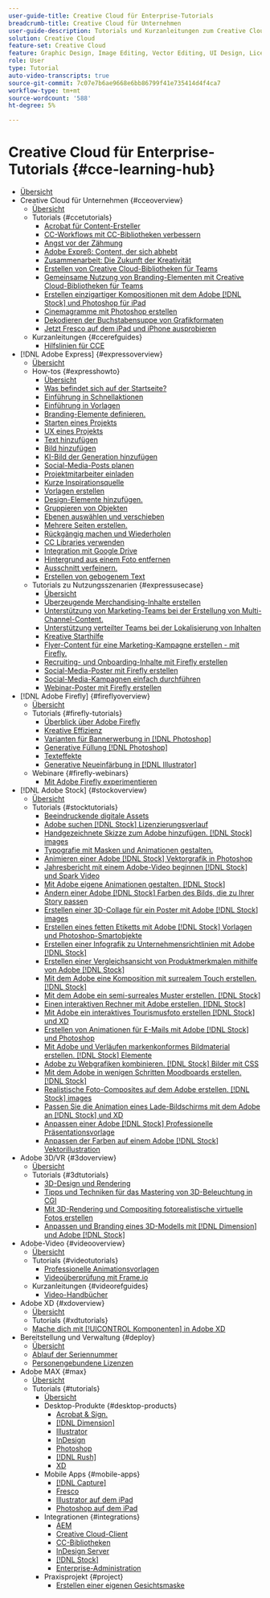 ```yaml
---
user-guide-title: Creative Cloud für Enterprise-Tutorials
breadcrumb-title: Creative Cloud für Unternehmen
user-guide-description: Tutorials und Kurzanleitungen zum Creative Cloud für Unternehmen
solution: Creative Cloud
feature-set: Creative Cloud
feature: Graphic Design, Image Editing, Vector Editing, UI Design, Licensable Assets, Gen AI, Video Editing, 3D
role: User
type: Tutorial
auto-video-transcripts: true
source-git-commit: 7c07e7b6ae9668e6bb86799f41e735414d4f4ca7
workflow-type: tm+mt
source-wordcount: '588'
ht-degree: 5%

---
```



# Creative Cloud für Enterprise-Tutorials {#cce-learning-hub}

+ [Übersicht](overview.md)
+ Creative Cloud für Unternehmen {#cceoverview}
   + [Übersicht](cce/overview-cce.md)
   + Tutorials {#ccetutorials}
      + [Acrobat für Content-Ersteller](cce/acrobat-content-creators.md)
      + [CC-Workflows mit CC-Bibliotheken verbessern](cce/cc-workflows-cc-libraries.md)
      + [Angst vor der Zähmung](cce/taming-type-anxiety.md)
      + [Adobe Expreß: Content, der sich abhebt](cce/adobe-express-content-that-stands-out.md)
      + [Zusammenarbeit: Die Zukunft der Kreativität](cce/collaboration-the-future-of-creativity.md)
      + [Erstellen von Creative Cloud-Bibliotheken für Teams](cce/ccteamlibraries.md)
      + [Gemeinsame Nutzung von Branding-Elementen mit Creative Cloud-Bibliotheken für Teams](cce/sharecclibraries.md)
      + [Erstellen einzigartiger Kompositionen mit dem Adobe [!DNL Stock] und Photoshop für iPad](cce/compositepsipad.md)
      + [Cinemagramme mit Photoshop erstellen](cce/cinemagraphps.md)
      + [Dekodieren der Buchstabensuppe von Grafikformaten](cce/alphabetsoup.md)
      + [Jetzt Fresco auf dem iPad und iPhone ausprobieren](cce/frescoworkshop.md)
   + Kurzanleitungen {#ccerefguides}
      + [Hilfslinien für CCE](quick-reference/overview-ref.md)
+ [!DNL Adobe Express] {#expressoverview}
   + [Übersicht](express/overview-express.md)
   + How-tos {#expresshowto}
      + [Übersicht](express/overview-express-how-to.md)
      + [Was befindet sich auf der Startseite?](express/get-started.md)
      + [Einführung in Schnellaktionen](express/quick-actions.md)
      + [Einführung in Vorlagen](express/introduction-templates.md)
      + [Branding-Elemente definieren.](express/brand.md)
      + [Starten eines Projekts](express/new-project.md)
      + [UX eines Projekts](express/workspace.md)
      + [Text hinzufügen](express/text-effects.md)
      + [Bild hinzufügen](express/image-effects.md)
      + [KI-Bild der Generation hinzufügen](express/add-gen-ai-image.md)
      + [Social-Media-Posts planen](express/schedule.md)
      + [Projektmitarbeiter einladen](express/collaborate.md)
      + [Kurze Inspirationsquelle](express/get-inspiration.md)
      + [Vorlagen erstellen](express/create-templates.md)
      + [Design-Elemente hinzufügen.](express/add-design-assets.md)
      + [Gruppieren von Objekten](express/group-objects.md)
      + [Ebenen auswählen und verschieben](express/layers.md)
      + [Mehrere Seiten erstellen.](express/multiple-pages.md)
      + [Rückgängig machen und Wiederholen](express/undo-redo.md)
      + [CC Libraries verwenden](express/cc-libraries.md)
      + [Integration mit Google Drive](express/google-drive.md)
      + [Hintergrund aus einem Foto entfernen](express/remove-background.md)
      + [Ausschnitt verfeinern.](express/refine-cutout.md)
      + [Erstellen von gebogenem Text](express/create-curved-text.md)
   + Tutorials zu Nutzungsszenarien {#expressusecase}
      + [Übersicht](express/overview-express-use-case-tutorials.md)
      + [Überzeugende Merchandising-Inhalte erstellen](express/compelling-merchandise.md)
      + [Unterstützung von Marketing-Teams bei der Erstellung von Multi-Channel-Content.](express/multi-channel-marketing-content.md)
      + [Unterstützung verteilter Teams bei der Lokalisierung von Inhalten](express/localized-marketing-content.md)
      + [Kreative Starthilfe](express/jumpstart-ideation.md)
      + [Flyer-Content für eine Marketing-Kampagne erstellen - mit Firefly.](express/create-local-marketing.md)
      + [Recruiting- und Onboarding-Inhalte mit Firefly erstellen](express/create-on-boarding.md)
      + [Social-Media-Poster mit Firefly erstellen](express/create-social-posters.md)
      + [Social-Media-Kampagnen einfach durchführen](express/create-blog-graphics.md)
      + [Webinar-Poster mit Firefly erstellen](express/create-webinar-poster.md)
+ [!DNL Adobe Firefly] {#fireflyoverview}
   + [Übersicht](firefly/overview-firefly.md)
   + Tutorials {#firefly-tutorials}
      + [Überblick über Adobe Firefly](firefly/overview-of-firefly.md)
      + [Kreative Effizienz](firefly/enable-creative-efficiency.md)
      + [Varianten für Bannerwerbung in [!DNL Photoshop]](firefly/web-banner-ad.md)
      + [Generative Füllung [!DNL Photoshop]](firefly/generative-fill.md)
      + [Texteffekte](firefly/text-effects.md)
      + [Generative Neueinfärbung in [!DNL Illustrator]](firefly/generative-recolor.md)
   + Webinare {#firefly-webinars}
      + [Mit Adobe Firefly experimentieren](firefly/webinar-experimenting.md)
+ [!DNL Adobe Stock] {#stockoverview}
   + [Übersicht](stock/overview-stock.md)
   + Tutorials {#stocktutorials}
      + [Beeindruckende digitale Assets](stock/stunning-digital-assets.md)
      + [Adobe suchen [!DNL Stock] Lizenzierungsverlauf](stock/searchstock.md)
      + [Handgezeichnete Skizze zum Adobe hinzufügen. [!DNL Stock] images](stock/handdrawn.md)
      + [Typografie mit Masken und Animationen gestalten.](stock/flairtypography.md)
      + [Animieren einer Adobe [!DNL Stock] Vektorgrafik in Photoshop](stock/animatevector.md)
      + [Jahresbericht mit einem Adobe-Video beginnen [!DNL Stock] und Spark Video](stock/annualreport.md)
      + [Mit Adobe eigene Animationen gestalten. [!DNL Stock]](stock/customanimations.md)
      + [Ändern einer Adobe [!DNL Stock] Farben des Bilds, die zu Ihrer Story passen](stock/changecolors.md)
      + [Erstellen einer 3D-Collage für ein Poster mit Adobe [!DNL Stock] images](stock/collage.md)
      + [Erstellen eines fetten Etiketts mit Adobe [!DNL Stock] Vorlagen und Photoshop-Smartobjekte](stock/boldlabel.md)
      + [Erstellen einer Infografik zu Unternehmensrichtlinien mit Adobe [!DNL Stock]](stock/infographic.md)
      + [Erstellen einer Vergleichsansicht von Produktmerkmalen mithilfe von Adobe [!DNL Stock]](stock/featurecomparison.md)
      + [Mit dem Adobe eine Komposition mit surrealem Touch erstellen. [!DNL Stock]](stock/surrealcomposite.md)
      + [Mit dem Adobe ein semi-surreales Muster erstellen. [!DNL Stock]](stock/surrealpattern.md)
      + [Einen interaktiven Rechner mit Adobe erstellen. [!DNL Stock]](stock/productconfigurator.md)
      + [Mit Adobe ein interaktives Tourismusfoto erstellen [!DNL Stock] und XD](stock/interactivetourismphoto.md)
      + [Erstellen von Animationen für E-Mails mit Adobe [!DNL Stock] und Photoshop](stock/animationemail.md)
      + [Mit Adobe und Verläufen markenkonformes Bildmaterial erstellen. [!DNL Stock] Elemente](stock/brandgradients.md)
      + [Adobe zu Webgrafiken kombinieren. [!DNL Stock] Bilder mit CSS](stock/webgraphics.md)
      + [Mit dem Adobe in wenigen Schritten Moodboards erstellen. [!DNL Stock]](stock/moodboard.md)
      + [Realistische Foto-Composites auf dem Adobe erstellen. [!DNL Stock] images](stock/realisticcomposite.md)
      + [Passen Sie die Animation eines Lade-Bildschirms mit dem Adobe an [!DNL Stock] und XD](stock/loadingscreen.md)
      + [Anpassen einer Adobe [!DNL Stock] Professionelle Präsentationsvorlage](stock/presentationtemplate.md)
      + [Anpassen der Farben auf einem Adobe [!DNL Stock] Vektorillustration](stock/customizecolors.md)
+ Adobe 3D/VR {#3doverview}
   + [Übersicht](3di/overview-3di.md)
   + Tutorials {#3dtutorials}
      + [3D-Design und Rendering](3di/substance-3d-stager.md)
      + [Tipps und Techniken für das Mastering von 3D-Beleuchtung in CGI](3di/mastering3dlighting.md)
      + [Mit 3D-Rendering und Compositing fotorealistische virtuelle Fotos erstellen](3di/photorealistic.md)
      + [Anpassen und Branding eines 3D-Modells mit [!DNL Dimension] und Adobe [!DNL Stock]](3di/3ddimensionstock.md)
+ Adobe-Video {#videooverview}
   + [Übersicht](dva/overview-dva.md)
   + Tutorials {#videotutorials}
      + [Professionelle Animationsvorlagen](dva/motion-graphics-templates.md)
      + [Videoüberprüfung mit Frame.io](dva/video-review-frame-io.md)
   + Kurzanleitungen {#videorefguides}
      + [Video-Handbücher](dva/overview-dva-ref.md)
+ Adobe XD {#xdoverview}
   + [Übersicht](xd/overview-xd.md)
   + Tutorials {#xdtutorials}
   + [Mache dich mit [!UICONTROL Komponenten] in Adobe XD](xd/components.md)
+ Bereitstellung und Verwaltung {#deploy}
   + [Übersicht](deploy/overview-deploy.md)
   + [Ablauf der Seriennummer](deploy/cceserial.md)
   + [Personengebundene Lizenzen](deploy/nameduserlicensing.md)
+ Adobe MAX {#max}
   + [Übersicht](max/overview-max.md)
   + Tutorials {#tutorials}
      + [Übersicht](max/maxtutorials.md)
      + Desktop-Produkte {#desktop-products}
         + [Acrobat &amp; Sign.](max/acrobat-sign.md)
         + [[!DNL Dimension]](max/dimension.md)
         + [Illustrator](max/illustrator.md)
         + [InDesign](max/indesign.md)
         + [Photoshop](max/photoshop.md)
         + [[!DNL Rush]](max/rush.md)
         + [XD](max/xd.md)
      + Mobile Apps {#mobile-apps}
         + [[!DNL Capture]](max/capture.md)
         + [Fresco](max/fresco.md)
         + [Illustrator auf dem iPad](max/illustratoripad.md)
         + [Photoshop auf dem iPad](max/photoshopipad.md)
      + Integrationen {#integrations}
         + [AEM](max/aem.md)
         + [Creative Cloud-Client](max/creativeclouddesktopapp.md)
         + [CC-Bibliotheken](max/cclibraries.md)
         + [InDesign Server](max/indesignserver.md)
         + [[!DNL Stock]](max/stock.md)
         + [Enterprise-Administration](max/enterprise.md)
      + Praxisprojekt {#project}
         + [Erstellen einer eigenen Gesichtsmaske](max/handsonproject.md)